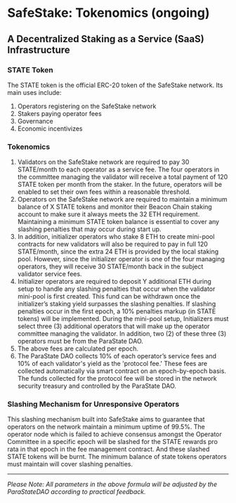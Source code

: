 # SafeStake: Tokenomics (ongoing)

## A Decentralized Staking as a Service (SaaS) Infrastructure

### STATE Token <a href="#main-use-cases-of-state-token" id="main-use-cases-of-state-token"></a>

The STATE token is the official ERC-20 token of the SafeStake network. Its main uses include:

1. Operators registering on the SafeStake network
2. Stakers paying operator fees
3. Governance
4. Economic incentivizes

### Tokenomics <a href="#tokenomics" id="tokenomics"></a>

1. Validators on the SafeStake network are required to pay 30 STATE/month to each operator as a service fee. The four operators in the committee managing the validator will receive a total payment of 120 STATE token per month from the staker. In  the future, operators will be enabled to set their own fees within a reasonable threshold.
2. Operators on the SafeStake network are required to maintain a minimum balance of X STATE tokens and monitor their Beacon Chain staking account to make sure it always meets the 32 ETH requirement. Maintaining a minimum STATE token balance is essential to cover any slashing penalties that may occur during start up.&#x20;
3. In addition, initializer operators who stake 8 ETH to create mini-pool contracts for new validators will also be required to pay in full 120 STATE/month, since the extra 24 ETH is provided by the local staking pool. However, since the initializer operator is one of the four managing operators, they will receive 30 STATE/month back in the subject validator service fees.
4. Initializer operators are required to deposit Y additional ETH during setup to handle any slashing penalties that occur when the validator mini-pool is first created. This fund can be withdrawn once the initializer’s staking yield surpasses the slashing penalties. If slashing penalties occur in the first epoch, a 10% penalties markup (in STATE tokens) will be implemented. During the mini-pool setup, Initializers must select three (3) additional operators that will make up the operator committee managing the validator. In addition, two (2) of these three (3) operators must be from the ParaState DAO.
5. The above fees are calculated per epoch.
6. The ParaState DAO collects 10% of each operator’s service fees and 10% of each validator's yield as the 'protocol fee.' These fees are collected automatically via smart contract on an epoch-by-epoch basis. The funds collected for the protocol fee will be stored in the network security treasury and controlled by the ParaState DAO.&#x20;

### Slashing Mechanism for Unresponsive Operators

This slashing mechanism built into SafeStake aims to guarantee that operators on the network maintain a minimum uptime of 99.5%. The operator node which is failed to achieve consensus amongst the Operator Committee in a specific epoch will be slashed for the STATE rewards pro rata in that epoch in the fee management contract. And these slashed STATE tokens will be burnt. The minimum balance of state tokens operators must maintain will cover slashing penalties.&#x20;

****





_Please Note: All parameters in the above formula will be adjusted by the ParaStateDAO according to practical feedback._

<mark style="color:yellow;"></mark>

### &#x20;<a href="#sow-stage-2" id="sow-stage-2"></a>
